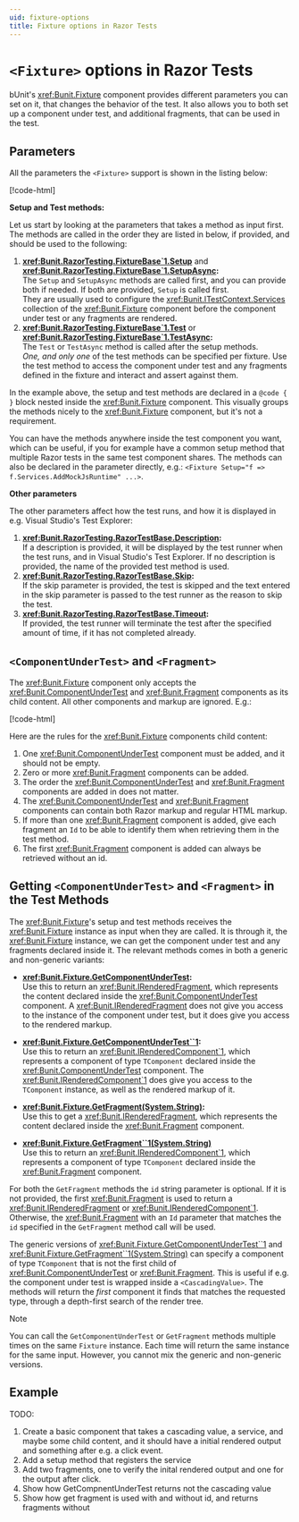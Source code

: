 ```yaml
---
uid: fixture-options
title: Fixture options in Razor Tests
---
```


# `<Fixture>` options in Razor Tests

bUnit's <xref:Bunit.Fixture> component provides different parameters you can set on it, that changes the behavior of the test. It also allows you to both set up a component under test, and additional fragments, that can be used in the test.


## Parameters

All the parameters the `<Fixture>` support is shown in the listing below:

[!code-html[](../../samples/tests/razor/AllFixtureParameters.razor)]

**Setup and Test methods:**

Let us start by looking at the parameters that takes a method as input first. The methods are called in the order they are listed in below, if provided, and should be used to the following:

1. **<xref:Bunit.RazorTesting.FixtureBase`1.Setup>** and **<xref:Bunit.RazorTesting.FixtureBase`1.SetupAsync>:**  
   The `Setup` and `SetupAsync` methods are called first, and you can provide both if needed. If both are provided, `Setup` is called first.   
  They are usually used to configure the <xref:Bunit.ITestContext.Services> collection of the <xref:Bunit.Fixture> component before the component under test or any fragments are rendered.
2. **<xref:Bunit.RazorTesting.FixtureBase`1.Test>** or **<xref:Bunit.RazorTesting.FixtureBase`1.TestAsync>:**  
  The `Test` or `TestAsync` method is called after the setup methods.   
  _One, and only one_ of the test methods can be specified per fixture. Use the test method to access the component under test and any fragments defined in the fixture and interact and assert against them.
  
In the example above, the setup and test methods are declared in a `@code { }` block nested inside the <xref:Bunit.Fixture> component. This visually groups the methods nicely to the <xref:Bunit.Fixture> component, but it's not a requirement. 

You can have the methods anywhere inside the test component you want, which can be useful, if you for example have a common setup method that multiple Razor tests in the same test component shares. The methods can also be declared in the parameter directly, e.g.: `<Fixture Setup="f => f.Services.AddMockJsRuntime" ...>`.

**Other parameters**

The other parameters affect how the test runs, and how it is displayed in e.g. Visual Studio's Test Explorer:

1. **<xref:Bunit.RazorTesting.RazorTestBase.Description>:**   
   If a description is provided, it will be displayed by the test runner when the test runs, and in Visual Studio's Test Explorer. If no description is provided, the name of the provided test method is used.
2. **<xref:Bunit.RazorTesting.RazorTestBase.Skip>:**  
   If the skip parameter is provided, the test is skipped and the text entered in the skip parameter is passed to the test runner as the reason to skip the test.
3. **<xref:Bunit.RazorTesting.RazorTestBase.Timeout>:**  
   If provided, the test runner will terminate the test after the specified amount of time, if it has not completed already.

## `<ComponentUnderTest>` and `<Fragment>`

The <xref:Bunit.Fixture> component only accepts the <xref:Bunit.ComponentUnderTest> and <xref:Bunit.Fragment> components as its child content. All other components and markup are ignored. E.g.:

[!code-html[](../../samples/tests/razor/FixtureWithCutAndFragments.html)]

Here are the rules for the <xref:Bunit.Fixture> components child content:

1. One <xref:Bunit.ComponentUnderTest> component must be added, and it should not be empty.
2. Zero or more <xref:Bunit.Fragment> components can be added.
3. The order the <xref:Bunit.ComponentUnderTest> and <xref:Bunit.Fragment> components are added in does not matter.
4. The <xref:Bunit.ComponentUnderTest> and <xref:Bunit.Fragment> components can contain both Razor markup and regular HTML markup.
5. If more than one <xref:Bunit.Fragment> component is added, give each fragment an `Id` to be able to identify them when retrieving them in the test method.
6. The first <xref:Bunit.Fragment> component is added can always be retrieved without an id.

## Getting `<ComponentUnderTest>` and `<Fragment>` in the Test Methods

The <xref:Bunit.Fixture>'s setup and test methods receives the <xref:Bunit.Fixture> instance as input when they are called. It is through it, the <xref:Bunit.Fixture> instance, we can get the component under test and any fragments declared inside it. The relevant methods comes in both a generic and non-generic variants:

- **<xref:Bunit.Fixture.GetComponentUnderTest>:**  
  Use this to return an <xref:Bunit.IRenderedFragment>, which represents the content declared inside the <xref:Bunit.ComponentUnderTest> component. A <xref:Bunit.IRenderedFragment> does not give you access to the instance of the component under test, but it does give you access to the rendered markup. 

- **<xref:Bunit.Fixture.GetComponentUnderTest``1>:**  
  Use this to return an <xref:Bunit.IRenderedComponent`1>, which represents a component of type `TComponent` declared inside the <xref:Bunit.ComponentUnderTest> component. The <xref:Bunit.IRenderedComponent`1> does give you access to the `TComponent` instance, as well as the rendered markup of it.

- **<xref:Bunit.Fixture.GetFragment(System.String)>:**  
  Use this to get a <xref:Bunit.IRenderedFragment>, which represents the content declared inside the <xref:Bunit.Fragment> component. 

- **<xref:Bunit.Fixture.GetFragment``1(System.String)>**  
  Use this to return an <xref:Bunit.IRenderedComponent`1>, which represents a component of type `TComponent` declared inside the <xref:Bunit.Fragment> component.

For both the `GetFragment` methods the `id` string parameter is optional. If it is not provided, the first <xref:Bunit.Fragment> is used to return a <xref:Bunit.IRenderedFragment> or <xref:Bunit.IRenderedComponent`1>. Otherwise, the <xref:Bunit.Fragment> with an `Id` parameter that matches the `id` specified in the `GetFragment` method call will be used.

The generic versions of <xref:Bunit.Fixture.GetComponentUnderTest``1> and <xref:Bunit.Fixture.GetFragment``1(System.String)> can specify a component of type `TComponent` that is not the first child of <xref:Bunit.ComponentUnderTest> or <xref:Bunit.Fragment>. This is useful if e.g. the component under test is wrapped inside a `<CascadingValue>`. The methods will return the _first_ component it finds that matches the requested type, through a depth-first search of the render tree.

> [!NOTE]
> You can call the `GetComponentUnderTest` or `GetFragment` methods multiple times on the same `Fixture` instance. Each time will return the same instance for the same input. However, you cannot mix the generic and non-generic versions.

## Example

TODO:

1. Create a basic component that takes a cascading value, a service, and maybe some child content, and it should have a initial rendered output and something after e.g. a click event.
2. Add a setup method that registers the service
3. Add two fragments, one to verify the inital rendered output and one for the output after click.
4. Show how GetCompnentUnderTest returns not the cascading value
5. Show how get fragment is used with and without id, and returns fragments without